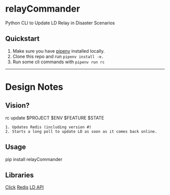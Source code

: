 # relayCommander
Python CLI to Update LD Relay in Disaster Scenarios

## Quickstart

1. Make sure you have [pipenv](https://pipenv.readthedocs.io/en/latest/install/) installed locally.
2. Clone this repo and run `pipenv install -e.`
3. Run some cli commands with `pipenv run rc`

---

# Design Notes
## Vision?
rc update $PROJECT $ENV $FEATURE $STATE

    1. Updates Redis (including version #)
    2. Starts a long poll to update LD as soon as it comes back online.

## Usage

pip install relayCommander

## Libraries

[Click](https://click.palletsprojects.com/en/7.x/)
[Redis](https://pypi.org/project/redis/)
[LD API](https://github.com/launchdarkly/ld-openapi)